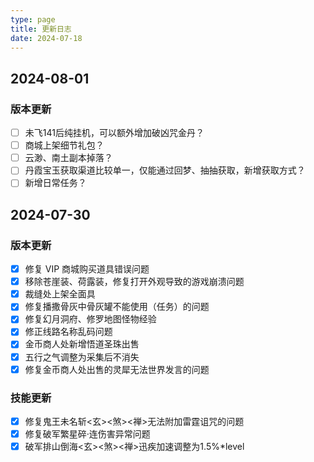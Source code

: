 ```yaml
---
type: page
title: 更新日志
date: 2024-07-18
---
```

<!-- markdownlint-disable MD033 MD024 -->

<div id="changeLog">

## 2024-08-01

### 版本更新

- [ ] 未飞141后纯挂机，可以额外增加破凶咒金丹？
- [ ] 商城上架细节礼包？
- [ ] 云渺、南土副本掉落？
- [ ] 丹霞宝玉获取渠道比较单一，仅能通过回梦、抽抽获取，新增获取方式？
- [ ] 新增日常任务？

## 2024-07-30

### 版本更新

- [x] 修复 VIP 商城购买道具错误问题
- [x] 移除苍崖装、荷露装，修复打开外观导致的游戏崩溃问题
- [x] 裁缝处上架全面具
- [x] 修复播撒骨灰中骨灰罐不能使用（任务）的问题
- [x] 修复幻月洞府、修罗地图怪物经验
- [x] 修正线路名称乱码问题
- [x] 金币商人处新增悟道圣珠出售
- [x] 五行之气调整为采集后不消失
- [x] 修复金币商人处出售的灵犀无法世界发言的问题

### 技能更新

- [x] 修复鬼王未名斩<玄><煞><禅>无法附加雷霆诅咒的问题
- [x] 修复破军繁星碎·连伤害异常问题
- [x] 破军排山倒海<玄><煞><禅>迅疾加速调整为1.5%*level

</div>
